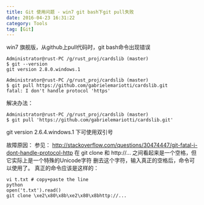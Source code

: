 ```yaml
---
title: Git 使用问题 - win7 git bash下git pull失败
date: 2016-04-23 16:31:22
category: Tools
tag: [Git]
---
```

win7 旗舰版，从github上pull代码时，git bash命令出现错误
```
Administrator@rust-PC /g/rust_proj/cardslib (master)
$ git --version
git version 2.8.0.windows.1

Administrator@rust-PC /g/rust_proj/cardslib (master)
$ git pull https://github.com/gabrielemariotti/cardslib.git
fatal: I don't handle protocol 'https'
```
解决办法：
```
Administrator@rust-PC /g/rust_proj/cardslib (master)
$ git pull 'https://github.com/gabrielemariotti/cardslib.git'
```
git version 2.6.4.windows.1  下可使用双引号

故障原因：
参见： http://stackoverflow.com/questions/30474447/git-fatal-i-dont-handle-protocol-http
在 git clone 和 http://... 之间看起来是一个空格，但它实际上是一个特殊的Unicode字符
删去这个字符，输入真正的空格后，命令可以使用了。
真正的命令应该是这样的：
```
vi t.txt # copy+paste the line
python
open('t.txt').read()
git clone \xe2\x80\x8b\xe2\x80\x8bhttp://...
```
